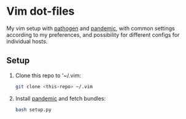 # Vim dot-files

My vim setup with [pathogen] and [pandemic], with common settings according to
my preferences, and possibility for different configs for individual hosts.

## Setup

1. Clone this repo to '~/.vim:
   ```bash
   git clone <this-repo> ~/.vim
   ```
2. Install [pandemic] and fetch bundles:
   ```bash
   bash setup.py
   ```

  [pathogen]: https://github.com/tpope/vim-pathogen
  [pandemic]: https://github.com/jwcxz/vim-pandemic
